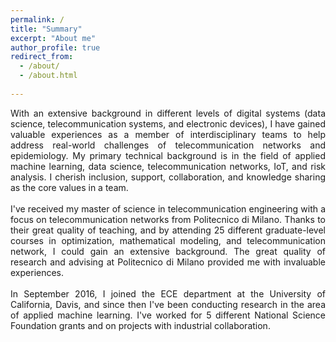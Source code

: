 ```yaml
---
permalink: /
title: "Summary"
excerpt: "About me"
author_profile: true
redirect_from: 
  - /about/
  - /about.html
  
---
```

<div style="text-align: justify"> With an extensive background in different levels 
of digital systems (data science, telecommunication systems, and electronic devices), 
I have gained valuable experiences as a member of interdisciplinary teams to help address 
real-world challenges of telecommunication networks and epidemiology. My primary technical 
background is in the field of applied machine learning, data science, telecommunication networks, IoT, 
and risk analysis. I cherish inclusion, support, collaboration, and knowledge sharing as 
the core values in a team.</div> <br />

<div style="text-align: justify"> I've received my master of science in telecommunication engineering with a focus on 
telecommunication networks from Politecnico di Milano. Thanks to their great quality 
of teaching, and by attending 25 different graduate-level courses in optimization, 
mathematical modeling, and telecommunication network, I could gain an extensive 
background. The great quality of research and advising at Politecnico di Milano provided 
me with invaluable experiences.</div> <br />
 
<div style="text-align: justify">In September 2016, I joined the ECE department at the University of California, Davis, and since then I've been 
conducting research in the area of applied machine learning. I've worked for 5 different National 
Science Foundation grants and on projects with industrial collaboration.  </div>
